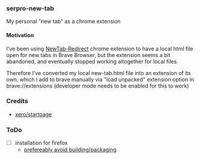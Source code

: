 ### serpro-new-tab

My personal "new tab" as a chrome extension

#### Motivation

I've been using [NewTab-Redirect](https://github.com/jimschubert/NewTab-Redirect) chrome extension to have a local html file open for new tabs in Brave Browser, but the extension seems a bit abandoned, and eventually stopped working altogether for local files.

Therefore I've converted my local new-tab.html file into an extension of its own, which I add to brave manually via "load unpacked" extension option in brave://extensions (developer mode needs to be enabled for this to work)

### Credits

- [xero/startpage](https://github.com/xero/startpage)

### ToDo

- [ ] installation for firefox
  - [prefereably avoid building/packaging](https://github.com/tsaost/autoload-temporary-addon)
